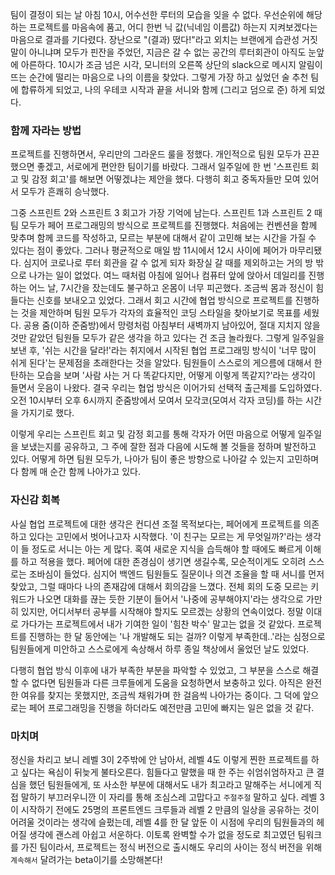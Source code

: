 팀이 결정이 되는 날 아침 10시, 어수선한 루터의 모습을 잊을 수 없다. 우선순위에 해당하는 프로젝트를 마음속에 품고, 어디 한번 닉 값(닉네임 이름값) 하는지 지켜보겠다는 마음으로 결과를 기다렸다. 장난으로 "(결과) 떴다!"라고 외치는 브랜에게 습관성 거짓말이 아니냐며 모두가 핀잔을 주었던, 지금은 갈 수 없는 공간의 루터회관이 아직도 눈앞에 아른하다. 10시가 조금 넘은 시각, 모니터의 오른쪽 상단의 slack으로 메시지 알림이 뜨는 순간에 떨리는 마음으로 나의 이름을 찾았다. 그렇게 가장 하고 싶었던 술 추천 팀에 합류하게 되었고, 나의 우테코 시작과 끝을 서니와 함께 (그리고 덤으로 준) 하게 되었다.

### 함께 자라는 방법

프로젝트를 진행하면서, 우리만의 그라운드 룰을 정했다. 개인적으로 팀원 모두가 끈끈했으면 좋겠고, 서로에게 편안한 팀이기를 바랐다. 그래서 일주일에 한 번 '스프린트 회고 및 감정 회고'를 해보면 어떻겠냐는 제안을 했다. 다행히 회고 중독자들만 모여 있어서 모두가 흔쾌히 승낙했다.

그중 스프린트 2와 스프린트 3 회고가 가장 기억에 남는다. 스프린트 1과 스프린트 2 때 팀 모두가 페어 프로그래밍의 방식으로 프로젝트를 진행했다. 처음에는 컨벤션을 함께 맞추며 함께 코드를 작성하고, 모르는 부분에 대해서 같이 고민해 보는 시간을 가질 수 있다는 점이 좋았다. 그러나 평균적으로 매일 밤 11시에서 12시 사이에 페어가 마무리됐다. 심지어 코로나로 루터 회관을 갈 수 없게 되자 화장실 갈 때를 제외하고는 거의 방 밖으로 나가는 일이 없었다. 여느 때처럼 아침에 일어나 컴퓨터 앞에 앉아서 데일리를 진행하는 어느 날, 7시간을 잤는데도 불구하고 온몸이 너무 피곤했다. 조금씩 몸과 정신이 힘들다는 신호를 보내오고 있었다. 그래서 회고 시간에 협업 방식으로 프로젝트를 진행하는 것을 제안하며 팀원 모두가 각자의 효율적인 코딩 스타일을 찾아보기로 목표를 세웠다. 공용 줌(이하 준줌방)에서 망령처럼 아침부터 새벽까지 남아있어, 절대 지치지 않을 것만 같았던 팀원들 모두가 같은 생각을 하고 있다는 건 조금 놀라웠다.
그렇게 일주일을 보낸 후, '쉬는 시간을 달라!'라는 취지에서 시작된 협업 프로그래밍 방식이 '너무 많이 쉬게 된다'는 문제점을 초래한다는 것을 알았다. 팀원들이 스스로의 게으름에 대해서 한탄하는 모습을 보며 '사람 사는 거 다 똑같다지만, 어떻게 이렇게 똑같지?'라는 생각이 들면서 웃음이 나왔다. 결국 우리는 협업 방식은 이어가되 선택적 출근제를 도입하였다. 오전 10시부터 오후 6시까지 준줌방에서 모여서 모각코(모여서 각자 코딩)를 하는 시간을 가지기로 했다.

이렇게 우리는 스프린트 회고 및 감정 회고를 통해 각자가 어떤 마음으로 어떻게 일주일을 보냈는지를 공유하고, 그 주에 잘한 점과 다음에 시도해 볼 것들을 정하며 발전하고 있다. 어떻게 하면 팀원 모두가, 나아가 팀이 좋은 방향으로 나아갈 수 있는지 고민하며 다 함께 매 순간 함께 나아가고 있다.

### 자신감 회복

사실 협업 프로젝트에 대한 생각은 컨디션 조절 목적보다는, 페어에게 프로젝트를 의존하고 있다는 고민에서 벗어나고자 시작했다. '이 친구는 모르는 게 무엇일까?'라는 생각이 들 정도로 서니는 아는 게 많다. 혹여 새로운 지식을 습득해야 할 때에도 빠르게 이해를 하고 적용을 했다. 페어에 대한 존경심이 생기면 생길수록, 모순적이게도 오히려 스스로는 조바심이 들었다. 심지어 백엔드 팀원들도 질문이나 의견 조율을 할 때 서니를 먼저 찾았고, 그럴 때마다 나의 존재감에 대해서 회의감을 느꼈다. 전체 회의 도중 모르는 키워드가 나오면 대화를 끊는 듯한 기분이 들어서 '나중에 공부해야지'라는 생각으로 가만히 있지만, 어디서부터 공부를 시작해야 할지도 모르겠는 상황의 연속이었다. 정말 이대로 가다가는 프로젝트에서 내가 기여한 일이 '힘찬 박수' 말고는 없을 것 같았다. 프로젝트를 진행하는 한 달 동안에는 '나 개발해도 되는 걸까? 이렇게 부족한데..'라는 심정으로 팀원들에게 미안하고 스스로에게 속상해서 하루 종일 책상에서 울었던 날도 있었다.

다행히 협업 방식 이후에 내가 부족한 부분을 파악할 수 있었고, 그 부분을 스스로 해결할 수 없다면 팀원들과 다른 크루들에게 도움을 요청하면서 보충하고 있다. 아직은 완전한 여유를 찾지는 못했지만, 조금씩 채워가며 한 걸음씩 나아가는 중이다. 그 덕에 앞으로는 페어 프로그래밍을 진행을 하더라도 예전만큼 고민에 빠지는 일은 없을 것 같다.

### 마치며

정신을 차리고 보니 레벨 3이 2주밖에 안 남아서, 레벨 4도 이렇게 찐한 프로젝트를 하고 싶다는 욕심이 뒤늦게 불타오른다. 힘들다고 말했을 때 한 주는 쉬엄쉬엄하자고 큰 결심을 했던 팀원들에게, 또 사소한 부분에 대해서도 내가 최고라고 말해주는 서니에게 직접 말하기 부끄러우니깐 이 자리를 통해 조심스레 고맙다고 `주절주절` 말하고 싶다. 레벨 3이 시작하기 전에도 25명의 프론트엔드 크루들과 레벨 2 만큼의 일상을 공유하는 것이 어려울 것이라는 생각에 슬펐는데, 레벨 4를 한 달 앞둔 이 시점에 우리의 팀원들과의 헤어질 생각에 괜스레 아쉽고 서운하다. 이토록 완벽할 수가 없을 정도로 최고였던 팀워크를 가진 팀이라서, 프로젝트는 정식 버전으로 출시해도 우리의 사이는 정식 버전을 위해 `계속해서` 달려가는 beta이기를 소망해본다!
